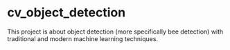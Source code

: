 # cv_object_detection
This project is about object detection (more specifically bee detection) with traditional and modern machine learning techniques.
